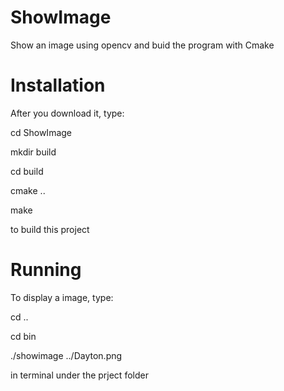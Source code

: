 # ShowImage
Show an image using opencv and buid the program with Cmake

# Installation
After you download it, type:

cd ShowImage

mkdir build

cd build

cmake ..

make

to build this project

# Running
To display a image, type:

cd ..

cd bin

./showimage ../Dayton.png

in terminal under the prject folder 

